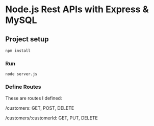 # Node.js Rest APIs with Express & MySQL 


## Project setup
```
npm install
```

### Run
```
node server.js
```
### Define Routes

These are routes I defined:

/customers: GET, POST, DELETE

/customers/:customerId: GET, PUT, DELETE
